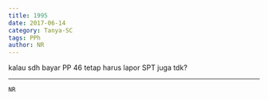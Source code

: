 ```yaml
---
title: 1995
date: 2017-06-14
category: Tanya-SC
tags: PPh
author: NR
---
```


kalau sdh bayar PP 46 tetap harus lapor SPT juga tdk?

---



`NR`
